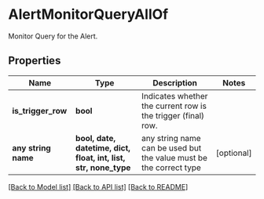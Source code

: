 # AlertMonitorQueryAllOf

Monitor Query for the Alert.

## Properties
Name | Type | Description | Notes
------------ | ------------- | ------------- | -------------
**is_trigger_row** | **bool** | Indicates whether the current row is the trigger (final) row. | 
**any string name** | **bool, date, datetime, dict, float, int, list, str, none_type** | any string name can be used but the value must be the correct type | [optional]

[[Back to Model list]](../README.md#documentation-for-models) [[Back to API list]](../README.md#documentation-for-api-endpoints) [[Back to README]](../README.md)


